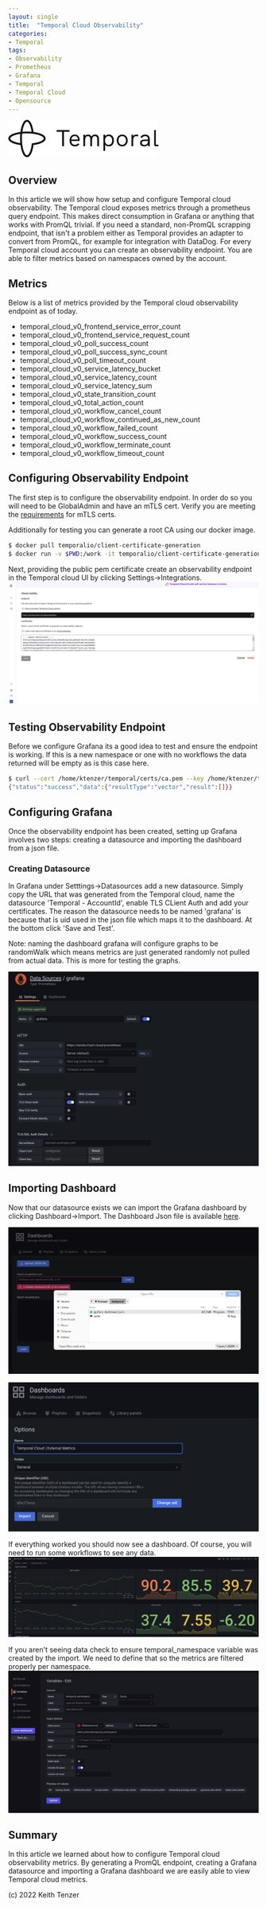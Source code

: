 ```yaml
--- 
layout: single
title:  "Temporal Cloud Observability"
categories:
- Temporal
tags:
- Observability
- Prometheus
- Grafana
- Temporal
- Temporal Cloud
- Opensource
---
```


![Temporal](/assets/2022-08-15/logo-temporal-with-copy.svg)
## Overview
In this article we will show how setup and configure Temporal cloud observability. The Temporal cloud exposes metrics through a prometheus query endpoint. This makes direct consumption in Grafana or anything that works with PromQL trivial. If you need a standard, non-PromQL scrapping endpoint, that isn't a problem either as Temporal provides an adapter to convert from PromQL, for example for integration with DataDog. For every Temporal cloud account you can create an observability endpoint. You are able to filter metrics based on namespaces owned by the account.

## Metrics
Below is a list of metrics provided by the Temporal cloud observability endpoint as of today.
- temporal_cloud_v0_frontend_service_error_count
- temporal_cloud_v0_frontend_service_request_count
- temporal_cloud_v0_poll_success_count
- temporal_cloud_v0_poll_success_sync_count
- temporal_cloud_v0_poll_timeout_count
- temporal_cloud_v0_service_latency_bucket
- temporal_cloud_v0_service_latency_count
- temporal_cloud_v0_service_latency_sum
- temporal_cloud_v0_state_transition_count
- temporal_cloud_v0_total_action_count
- temporal_cloud_v0_workflow_cancel_count
- temporal_cloud_v0_workflow_continued_as_new_count
- temporal_cloud_v0_workflow_failed_count
- temporal_cloud_v0_workflow_success_count
- temporal_cloud_v0_workflow_terminate_count
- temporal_cloud_v0_workflow_timeout_count

## Configuring Observability Endpoint
The first step is to configure the observability endpoint. In order do so you will need to be GlobalAdmin and have an mTLS cert. Verify you are meeting the [requirements](https://docs.temporal.io/cloud/how-to-manage-certificates-in-temporal-cloud/#certificate-requirements) for mTLS certs.

Additionally for testing you can generate a root CA using our docker image.
```bash
$ docker pull temporalio/client-certificate-generation
$ docker run -v $PWD:/work -it temporalio/client-certificate-generation ca.sh
```

Next, providing the public pem certificate create an observability endpoint in the Temporal cloud UI by clicking Settings->Integrations.
![Observability Endpoint](/assets/2022-10-10/observability.png)

## Testing Observability Endpoint
Before we configure Grafana its a good idea to test and ensure the endpoint is working. If this is a new namespace or one with no workflows the data returned will be empty as is this case here.

```bash
$ curl --cert /home/ktenzer/temporal/certs/ca.pem --key /home/ktenzer/temporal/certs/ca.key https://sdvdw.tmprl.cloud/prometheus/api/v1/query?query=temporal_cloud_v0_state_transition_count
{"status":"success","data":{"resultType":"vector","result":[]}}
```

## Configuring Grafana
Once the observability endpoint has been created, setting up Grafana involves two steps: creating a datasource and importing the dashboard from a json file.

### Creating Datasource
In Grafana under Setttings->Datasources add a new datasource. Simply copy the URL that was generated from the Temporal cloud, name the datasource 'Temporal - AccountId', enable TLS CLient Auth and add your certificates. The reason the datasource needs to be named 'grafana' is because that is uid used in the json file which maps it to the dashboard. At the bottom click 'Save and Test'.

Note: naming the dashboard grafana will configure graphs to be randomWalk which means metrics are just generated randomly not pulled from actual data. This is more for testing the graphs.

![Datasource](/assets/2022-10-10/datasource.png)

## Importing Dashboard
Now that our datasource exists we can import the Grafana dashboard by clicking Dashboard->Import. The Dashboard Json file is available [here](https://github.com/temporalio/dashboards/blob/master/cloud/temporal_cloud.json).

![Upload Json File](/assets/2022-10-10/upload.png)

![Import Dashboard](/assets/2022-10-10/import.png)

If everything worked you should now see a dashboard. Of course, you will need to run some workflows to see any data.
![Dashboard](/assets/2022-10-10/dashboard.png)

If you aren't seeing data check to ensure temporal_namespace variable was created by the import. We need to define that so the metrics are filtered properly per namespace.
![Create Variable](/assets/2022-10-10/variable.png)

## Summary
In this article we learned about how to configure Temporal cloud observability metrics. By generating a PromQL endpoint, creating a Grafana datasource and importing a Grafana dashboard we are easily able to view Temporal cloud metrics. 

(c) 2022 Keith Tenzer




